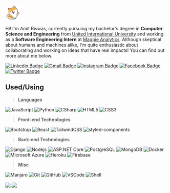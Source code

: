 <img src="dog.gif" width="50px">

Hi! I'm Amit Biswas, currently pursuing my bachelor's degree in **Computer Science and Engineering** from [United International University](http://www.uiu.ac.bd/) and working as a **Software Engineering Intern** at [Magpie Analytics](https://www.magpieanalytics.com/). Although skeptical about humans and machines alike, I'm quite enthusiastic about collaborating and working on ideas that have real impacts! You can find out more about me below.

[![Linkedin Badge](https://img.shields.io/badge/-amitkbiswas01-blue?style=flat-square&logo=Linkedin&logoColor=white&link=https://linkedin.com/in/amitkbiswas01/)](https://linkedin.com/in/amitkbiswas01/)
[![Gmail Badge](https://img.shields.io/badge/-amitkbiswas01@gmail.com-c14438?style=flat-square&logo=Gmail&logoColor=white&link=mailto:amitkbiswas01@gmail.com)](mailto:amitkbiswas01@gmail.com)
[![Instagram Badge](https://img.shields.io/badge/-amit_takesphoto-purple?style=flat-square&logo=instagram&logoColor=white&link=https://instagram.com/amit_takesphoto/)](https://instagram.com/amit_takesphoto)
[![Facebook Badge](https://img.shields.io/badge/-amit.b616-blue?style=flat-square&logo=facebook&logoColor=white&link=https://www.facebook.com/amit.b616/)](https://www.facebook.com/amit.b616/)
[![Twitter Badge](https://img.shields.io/badge/-amit__b-blue?style=flat-square&logo=twitter&logoColor=white&link=https://twitter.com/amit__b)](https://twitter.com/amit__b)

## **Used/Using**

> **Languages**

![JavaScript](https://img.shields.io/badge/-JavaScript-black?style=flat-square&logo=javascript)
![Python](https://img.shields.io/badge/-Python-black?style=flat-square&logo=Python)
![CSharp](https://img.shields.io/badge/-CSharp-black?style=flat-square&logo=c-sharp)
![HTML5](https://img.shields.io/badge/-HTML5-black?style=flat-square&logo=html5&logoColor=white)
![CSS3](https://img.shields.io/badge/-CSS3-black?style=flat-square&logo=css3)

> **Front-end Technologies**

![Bootstrap](https://img.shields.io/badge/-Bootstrap-black?style=flat-square&logo=bootstrap)
![React](https://img.shields.io/badge/-React-black?style=flat-square&logo=react)
![TailwindCSS](https://img.shields.io/badge/-tailwindcss-black?style=flat-square&logo=tailwind-css)
![styled-components](https://img.shields.io/badge/-StyledComponents-black?style=flat-square&logo=styled-components)

> **Back-end Technologies**

![Django](https://img.shields.io/badge/-django-black?style=flat-square&logo=Django)
![Nodejs](https://img.shields.io/badge/-Nodejs-black?style=flat-square&logo=Node.js)
![ASP.NET Core](https://img.shields.io/badge/-dotnetcore-black?style=flat-square&logo=.NET)
![PostgreSQL](https://img.shields.io/badge/-PostgreSQL-black?style=flat-square&logo=postgresql)
![MongoDB](https://img.shields.io/badge/-MongoDB-black?style=flat-square&logo=mongodb)
![Docker](https://img.shields.io/badge/-Docker-black?style=flat-square&logo=docker)
![Microsoft Azure](https://img.shields.io/badge/Microsoft%20Azure-black?style=flat-square&logo=microsoft-azure)
![Heroku](https://img.shields.io/badge/-Heroku-black?style=flat-square&logo=heroku)
![Firebase](https://img.shields.io/badge/-Firebase-black?style=flat-square&logo=firebase)

> **Misc**

![Manjaro](https://img.shields.io/badge/-Manjaro-black?style=flat-square&logo=manjaro)
![Git](https://img.shields.io/badge/-Git-black?style=flat-square&logo=git)
![GitHub](https://img.shields.io/badge/-GitHub-black?style=flat-square&logo=github)
![VSCode](https://img.shields.io/badge/-VSCode-black?style=flat-square&logo=visual-studio-code)
![Shell](https://img.shields.io/badge/-zsh-black?style=flat-square&logo=gnu-bash)

<a href="https://github.com/amitkbiswas01/github-readme-stats">
  <img align="center" src="https://github-readme-stats.vercel.app/api/top-langs/?username=amitkbiswas01&hide=html,css&exclude_repo=ocr-cnn,covid19-detection-xray,course-projects&layout=compact" />
</a>
<a href="https://github.com/amitkbiswas01/github-readme-stats">
  <img align="center" src="https://github-readme-stats.vercel.app/api?username=amitkbiswas01&count_private=true&theme=dark&show_icons=true" />
</a>
